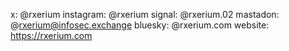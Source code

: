 x: @rxerium
instagram: @rxerium
signal: @rxerium.02
mastadon: @rxerium@infosec.exchange
bluesky: @rxerium.com
website: https://rxerium.com